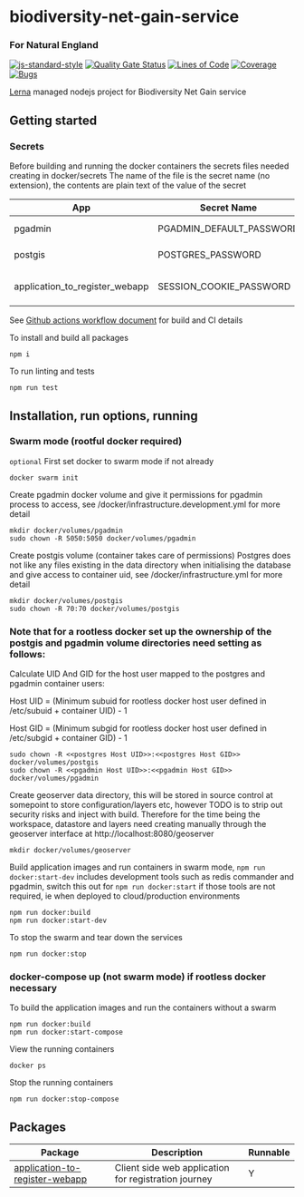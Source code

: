 # biodiversity-net-gain-service

### For Natural England

[![js-standard-style](https://img.shields.io/badge/code%20style-standard-brightgreen.svg)](http://standardjs.com)
[![Quality Gate Status](https://sonarcloud.io/api/project_badges/measure?project=DEFRA_biodiversity-net-gain-service&metric=alert_status)](https://sonarcloud.io/dashboard?id=DEFRA_biodiversity-net-gain-service)
[![Lines of Code](https://sonarcloud.io/api/project_badges/measure?project=DEFRA_biodiversity-net-gain-service&metric=ncloc)](https://sonarcloud.io/dashboard?id=DEFRA_biodiversity-net-gain-service)
[![Coverage](https://sonarcloud.io/api/project_badges/measure?project=DEFRA_biodiversity-net-gain-service&metric=coverage)](https://sonarcloud.io/dashboard?id=DEFRA_biodiversity-net-gain-service)
[![Bugs](https://sonarcloud.io/api/project_badges/measure?project=DEFRA_biodiversity-net-gain-service&metric=bugs)](https://sonarcloud.io/dashboard?id=DEFRA_biodiversity-net-gain-service)

[Lerna](https://lerna.js.org/) managed nodejs project for Biodiversity Net Gain service

## Getting started

### Secrets

Before building and running the docker containers the secrets files needed creating in docker/secrets
The name of the file is the secret name (no extension), the contents are plain text of the value of the secret


| App | Secret Name | Notes |
| ----------- | ----------- | ----------- |
| pgadmin | PGADMIN_DEFAULT_PASSWORD | ----------- |
| postgis | POSTGRES_PASSWORD | ----------- |
| application_to_register_webapp | SESSION_COOKIE_PASSWORD | minimum 32 characters |

See [Github actions workflow document](.github/workflows/build.yaml) for build and CI details

To install and build all packages

`npm i`

To run linting and tests

`npm run test`

## Installation, run options, running

### Swarm mode (rootful docker required)

`optional` First set docker to swarm mode if not already

```
docker swarm init
```

Create pgadmin docker volume and give it permissions for pgadmin process to access, see /docker/infrastructure.development.yml for more detail

```
mkdir docker/volumes/pgadmin
sudo chown -R 5050:5050 docker/volumes/pgadmin
```


Create postgis volume (container takes care of permissions)
Postgres does not like any files existing in the data directory when initialising the database and give access to container uid, see /docker/infrastructure.yml for more detail

```
mkdir docker/volumes/postgis
sudo chown -R 70:70 docker/volumes/postgis
```

### Note that for a rootless docker set up the ownership of the postgis and pgadmin volume directories need setting as follows:

Calculate UID And GID for the host user mapped to the postgres and pgadmin container users:

Host UID = (Minimum subuid for rootless docker host user defined in /etc/subuid + container UID) - 1

Host GID = (Minimum subgid for rootless docker host user defined in /etc/subgid + container GID) - 1

```
sudo chown -R <<postgres Host UID>>:<<postgres Host GID>>  docker/volumes/postgis
sudo chown -R <<pgadmin Host UID>>:<<pgadmin Host GID>>  docker/volumes/pgadmin
```

Create geoserver data directory, this will be stored in source control at somepoint to store configuration/layers etc, however TODO is to strip out security risks and inject with build.
Therefore for the time being the workspace, datastore and layers need creating manually through the geoserver interface at http://localhost:8080/geoserver

```
mkdir docker/volumes/geoserver
```


Build application images and run containers in swarm mode, `npm run docker:start-dev` includes development tools such as redis commander and pgadmin, switch this out for `npm run docker:start` if those tools are not required, ie when deployed to cloud/production environments

```
npm run docker:build
npm run docker:start-dev
```


To stop the swarm and tear down the services

```
npm run docker:stop
```

### docker-compose up (not swarm mode) if rootless docker necessary

To build the application images and run the containers without a swarm

```
npm run docker:build
npm run docker:start-compose
```

View the running containers

```
docker ps
```

Stop the running containers

```
npm run docker:stop-compose
```


## Packages

| Package | Description | Runnable |
| ----------- | ----------- | ----------- |
| [application-to-register-webapp](packages/application-to-register-webapp) | Client side web application for registration journey | Y | 